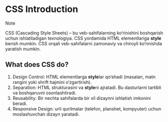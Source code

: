 # CSS Introduction

> [!NOTE]
> CSS (Cascading Style Sheets) – bu veb-sahifalarning ko‘rinishini boshqarish uchun ishlatiladigan texnologiya. CSS yordamida HTML elementlariga **style** berish mumkin. CSS orqali veb-sahifalarni zamonaviy va chiroyli ko‘rinishda yaratish mumkin.

## What does CSS do?

1. Design Control: HTML elementlarga **style**lar qo‘shadi (masalan, matn rangini yoki shrift hajmini o‘zgartirish).
2. Separation: HTML strukturasini va **style**ni ajratadi. Bu dasturlarni tartibli va boshqaruvni osonlashtiradi.
3. Reusability: Bir nechta sahifalarda bir xil dizaynni ishlatish imkonini beradi.
4. Responsive Design: urli qurilmalar (telefon, planshet, kompyuter) uchun moslashuvchan dizayn yaratadi.

